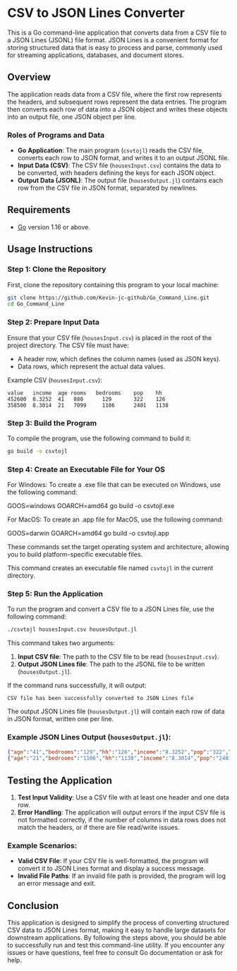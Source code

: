 # CSV to JSON Lines Converter

This is a Go command-line application that converts data from a CSV file to a JSON Lines (JSONL) file format. JSON Lines is a convenient format for storing structured data that is easy to process and parse, commonly used for streaming applications, databases, and document stores.

## Overview

The application reads data from a CSV file, where the first row represents the headers, and subsequent rows represent the data entries. The program then converts each row of data into a JSON object and writes these objects into an output file, one JSON object per line.

### Roles of Programs and Data

- **Go Application**: The main program (`csvtojl`) reads the CSV file, converts each row to JSON format, and writes it to an output JSONL file.
- **Input Data (CSV)**: The CSV file (`housesInput.csv`) contains the data to be converted, with headers defining the keys for each JSON object.
- **Output Data (JSONL)**: The output file (`housesOutput.jl`) contains each row from the CSV file in JSON format, separated by newlines.

## Requirements

- [Go](https://golang.org/doc/install) version 1.16 or above.

## Usage Instructions

### Step 1: Clone the Repository

First, clone the repository containing this program to your local machine:

```sh
git clone https://github.com/Kevin-jc-github/Go_Command_Line.git
cd Go_Command_Line
```

### Step 2: Prepare Input Data

Ensure that your CSV file (`housesInput.csv`) is placed in the root of the project directory. The CSV file must have:

- A header row, which defines the column names (used as JSON keys).
- Data rows, which represent the actual data values.

Example CSV (`housesInput.csv`):

```csv
value	income	age	rooms	bedrooms	pop	   hh
452600	8.3252	41	 880	  129	    322	   126
358500	8.3014	21	 7099	  1106	    2401   1138
```

### Step 3: Build the Program

To compile the program, use the following command to build it:

```sh
go build -o csvtojl
```
### Step 4: Create an Executable File for Your OS

For Windows: To create a .exe file that can be executed on Windows, use the following command:

GOOS=windows GOARCH=amd64 go build -o csvtojl.exe

For MacOS: To create an .app file for MacOS, use the following command:

GOOS=darwin GOARCH=amd64 go build -o csvtojl.app

These commands set the target operating system and architecture, allowing you to build platform-specific executable files.

This command creates an executable file named `csvtojl` in the current directory.

### Step 5: Run the Application

To run the program and convert a CSV file to a JSON Lines file, use the following command:

```sh
./csvtojl housesInput.csv housesOutput.jl
```

This command takes two arguments:

1. **Input CSV file**: The path to the CSV file to be read (`housesInput.csv`).
2. **Output JSON Lines file**: The path to the JSONL file to be written (`housesOutput.jl`).

If the command runs successfully, it will output:

```
CSV file has been successfully converted to JSON Lines file
```

The output JSON Lines file (`housesOutput.jl`) will contain each row of data in JSON format, written one per line.

### Example JSON Lines Output (`housesOutput.jl`):

```json
{"age":"41","bedrooms":"129","hh":"126","income":"8.3252","pop":"322","rooms":"880","value":"452600"}
{"age":"21","bedrooms":"1106","hh":"1138","income":"8.3014","pop":"2401","rooms":"7099","value":"358500"}
```

## Testing the Application

1. **Test Input Validity**: Use a CSV file with at least one header and one data row.
2. **Error Handling**: The application will output errors if the input CSV file is not formatted correctly, if the number of columns in data rows does not match the headers, or if there are file read/write issues.

### Example Scenarios:

- **Valid CSV File**: If your CSV file is well-formatted, the program will convert it to JSON Lines format and display a success message.
- **Invalid File Paths**: If an invalid file path is provided, the program will log an error message and exit.

## Conclusion

This application is designed to simplify the process of converting structured CSV data to JSON Lines format, making it easy to handle large datasets for downstream applications. By following the steps above, you should be able to successfully run and test this command-line utility. If you encounter any issues or have questions, feel free to consult Go documentation or ask for help.


